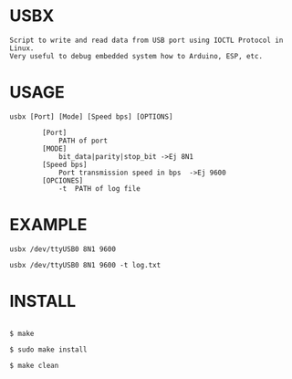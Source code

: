 # USBX

	Script to write and read data from USB port using IOCTL Protocol in Linux.
	Very useful to debug embedded system how to Arduino, ESP, etc.

# USAGE

```
usbx [Port] [Mode] [Speed bps] [OPTIONS]
		
		[Port]
			PATH of port
		[MODE]
			bit_data|parity|stop_bit ->Ej 8N1
		[Speed bps]
			Port transmission speed in bps	->Ej 9600 
		[OPCIONES]
			-t 	PATH of log file
```

# EXAMPLE

```
usbx /dev/ttyUSB0 8N1 9600
	
usbx /dev/ttyUSB0 8N1 9600 -t log.txt

```

# INSTALL

```

$ make

$ sudo make install

$ make clean

```
